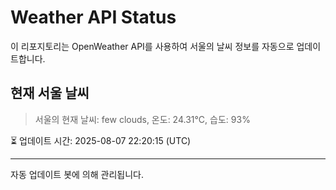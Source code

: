 
# Weather API Status

이 리포지토리는 OpenWeather API를 사용하여 서울의 날씨 정보를 자동으로 업데이트합니다.

## 현재 서울 날씨
> 서울의 현재 날씨: few clouds, 온도: 24.31°C, 습도: 93%

⏳ 업데이트 시간: 2025-08-07 22:20:15 (UTC)

---
자동 업데이트 봇에 의해 관리됩니다.
